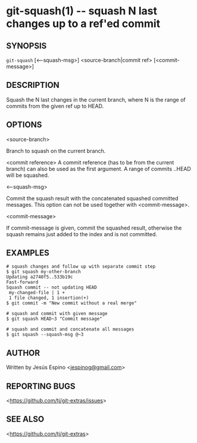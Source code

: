 git-squash(1) -- squash N last changes up to a ref'ed commit
=============================================

## SYNOPSIS

`git-squash` [&lt;--squash-msg&gt;] &lt;source-branch|commit ref&gt; [&lt;commit-message&gt;]

## DESCRIPTION

  Squash the N last changes in the current branch, where N is the range of commits from the given ref up to HEAD.

## OPTIONS

  &lt;source-branch&gt;

  Branch to squash on the current branch.

  &lt;commit reference&gt;
  A commit reference (has to be from the current branch) can also be used as the
  first argument. A range of commits <sha>..HEAD will be squashed.

  &lt;--squash-msg&gt;

  Commit the squash result with the concatenated squashed committed messages.
  This option can not be used together with &lt;commit-message&gt;.

  &lt;commit-message&gt;

  If commit-message is given, commit the squashed result, otherwise the squash remains just added to the index and is not committed.

## EXAMPLES

    # squash changes and follow up with separate commit step
    $ git squash my-other-branch
    Updating a2740f5..533b19c
    Fast-forward
    Squash commit -- not updating HEAD
     my-changed-file | 1 +
     1 file changed, 1 insertion(+)
    $ git commit -m "New commit without a real merge"

    # squash and commit with given message
    $ git squash HEAD~3 "Commit message"

    # squash and commit and concatenate all messages
    $ git squash --squash-msg @~3

## AUTHOR

Written by Jesús Espino &lt;<jespinog@gmail.com>&gt;

## REPORTING BUGS

&lt;<https://github.com/tj/git-extras/issues>&gt;

## SEE ALSO

&lt;<https://github.com/tj/git-extras>&gt;
